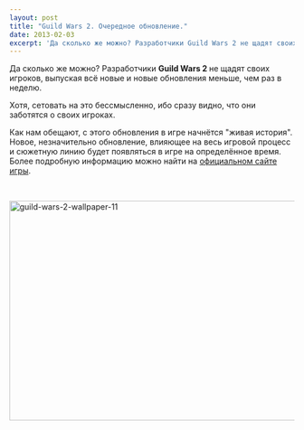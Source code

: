 ```yaml
---
layout: post
title: "Guild Wars 2. Очередное обновление."
date: 2013-02-03
excerpt: 'Да сколько же можно? Разработчики Guild Wars 2 не щадят своих игроков, выпуская всё новые и новые обновления меньше, чем раз в неделю...'
---
```


Да сколько же можно? Разработчики <strong>Guild Wars 2 </strong>не щадят своих игроков, выпуская всё новые и новые обновления меньше, чем раз в неделю.

Хотя, сетовать на это бессмысленно, ибо сразу видно, что они заботятся о своих игроках.

Как нам обещают, с этого обновления в игре начнётся "живая история". Новое, незначительно обновление, влияющее на весь игровой процесс и сюжетную линию будет появляться в игре на определённое время. Более подробную информацию можно найти на <a href="http://www.guildwars2.com/">официальном сайте игры</a>.

&nbsp;

<a href="http://gamersoul.ru/guild-wars-2-%d0%bd%d0%be%d0%b2%d0%be%d0%b5-%d0%be%d0%b1%d0%bd%d0%be%d0%b2%d0%bb%d0%b5%d0%bd%d0%b8%d0%b5/guild-wars-2-wallpaper-11/" rel="attachment wp-att-840"><img class="wp-image-840 aligncenter" alt="guild-wars-2-wallpaper-11" src="http://gamersoul.ru/wp-content/uploads/2013/01/guild-wars-2-wallpaper-11.jpg" width="691" height="389" /></a>